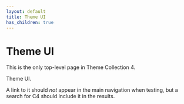 ```yaml
---
layout: default
title: Theme UI
has_children: true
---
```


# Theme UI

This is the only top-level page in Theme Collection 4.

Theme UI.  

A link to it should *not* appear in the main navigation when testing,
but a search for C4 should include it in the results.
